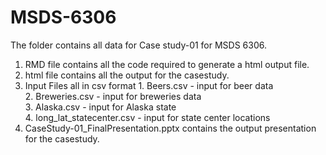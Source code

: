 # MSDS-6306
The folder contains all data for Case study-01 for MSDS 6306.  
1. RMD file contains all the code required to generate a html output file.
2. html file contains all the output for the casestudy.
3. Input Files all in csv format
        1. Beers.csv - input for beer data  
        2. Breweries.csv - input for breweries data  
        3. Alaska.csv - input for Alaska state  
        4. long_lat_statecenter.csv - input for state center locations  
4. CaseStudy-01_FinalPresentation.pptx contains the output presentation for the casestudy.


